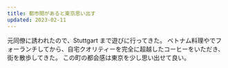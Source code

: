 ```yaml
---
title: 都市間があると東京思い出す
updated: 2023-02-11
---
```


元同僚に誘われたので、Stuttgart まで遊びに行ってきた。
ベトナム料理やでフォーランチしてから、自宅クオリティーを完全に超越したコーヒーをいただき、街を散歩してきた。
この町の都会感は東京を少し思い出せて良い。
